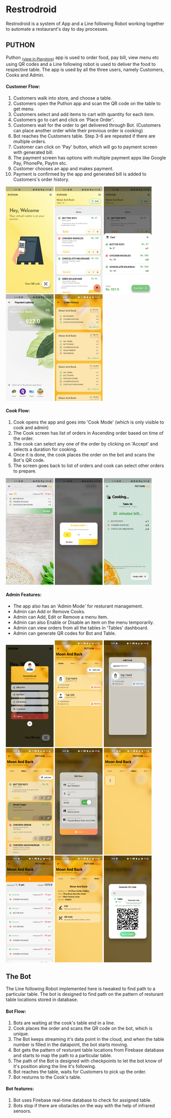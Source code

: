 # Restrodroid 

  Restrodroid is a system of App and a Line following Robot working together to automate a restaurant's day to day processes.

## PUTHON

  Puthon <sub>([view in Playstore](https://play.google.com/store/apps/details?id=com.lairofdevs.puthon))</sub> app is used to order food, pay bill, view menu etc using QR codes and a Line following robot is used to deliver the food to respective table. The app is used by all the three users, namely Customers, Cooks and Admin. 
  
#### Customer Flow:
  1. Customers walk into store, and choose a table.
  2. Customers open the Puthon app and scan the QR code on the table to get menu.
  3. Customers select and add items to cart with quantity for each item.
  4. Customers go to cart and click on 'Place Order'.
  5. Customers wait for the order to get delivered through Bot. (Customers can place another order while their previous order is cooking)
  6. Bot reaches the Customers table. Step 3-6 are repeated if there are multiple orders.
  7. Customer can click on 'Pay' button, which will go to payment screen with generated bill.
  8. The payment screen has options with multiple payment apps like Google Pay, PhonePe, Paytm etc.
  9. Customer chooses an app and makes payment.
  10. Payment is confirmed by the app and generated bill is added to Customers's order history.

<p float="left">
  <img src="Screenshots/3.jpg" width="150" />
  <img src="Screenshots/6.jpg" width="150" /> 
  <img src="Screenshots/7.jpg" width="150" />
  <img src="Screenshots/30.jpg" width="150" />
  <img src="Screenshots/32.jpg" width="150" />
</p>

#### Cook Flow:
  1. Cook opens the app and goes into 'Cook Mode' (which is only visible to cook and admin)
  2. The Cook screen has list of orders in Ascending order based on time of the order.
  3. The cook can select any one of the order by clicking on 'Accept' and selects a duration for cooking.
  4. Once it is done, the cook places the order on the bot and scans the Bot's QR code.
  5. The screen goes back to list of orders and cook can select other orders to prepare.

<p float="left">
  <img src="Screenshots/12.jpg" width="150" />
  <img src="Screenshots/13.jpg" width="150" /> 
  <img src="Screenshots/14.jpg" width="150" /> 
</p>

#### Admin Features:
  - The app also has an 'Admin Mode' for resturant management.
  - Admin can Add or Remove Cooks.
  - Admin can Add, Edit or Remove a menu item.
  - Admin can also Enable or Disable an item on the menu temporarily.
  - Admin can view orders from all the tables in 'Tables' dashboard.
  - Admin can generate QR codes for Bot and Table.
    
<p float="left">
  <img src="Screenshots/11.jpg" width="150" />
  <img src="Screenshots/15.jpg" width="150" />
  <img src="Screenshots/17.jpg" width="150" /> 
  <img src="Screenshots/19.jpg" width="150" />
  <img src="Screenshots/22.jpg" width="150" />
  <img src="Screenshots/24.jpg" width="150" />
  <img src="Screenshots/25.jpg" width="150" />
  <img src="Screenshots/26.jpg" width="150" />
  <img src="Screenshots/28.jpg" width="150" />
</p>

## The Bot

  The Line following Robot implemented here is tweaked to find path to a particular table. The bot is designed to find path on the pattern of resturant table locations stored in database.

#### Bot Flow:
  1. Bots are waiting at the cook's table end in a line.
  2. Cook places the order and scans the QR code on the bot, which is unique.
  3. The Bot keeps streaming it's data point in the cloud, and when the table number is filled in the datapoint, the bot starts moving.
  4. Bot gets the pattern of resturant table locations from Firebase database and starts to map the path to a particular table.
  5. The path of the Bot is designed with checkpoints to let the bot know of it's position along the line it's following.
  6. Bot reaches the table, waits for Customers to pick up the order.
  7. Bot resturns to the Cook's table.

#### Bot features:
  1. Bot uses Firebase real-time database to check for assigned table.
  2. Bots stop if there are obstacles on the way with the help of infrared sensors.

